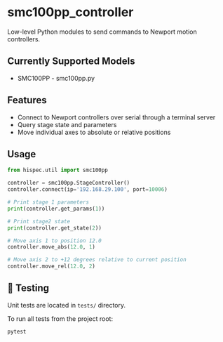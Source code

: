 # smc100pp_controller

Low-level Python modules to send commands to Newport motion controllers.

## Currently Supported Models
- SMC100PP - smc100pp.py

## Features
- Connect to Newport controllers over serial through a terminal server
- Query stage state and parameters
- Move individual axes to absolute or relative positions

## Usage

```python
from hispec.util import smc100pp

controller = smc100pp.StageController()
controller.connect(ip='192.168.29.100', port=10006)

# Print stage 1 parameters
print(controller.get_params(1))

# Print stage2 state
print(controller.get_state(2))

# Move axis 1 to position 12.0
controller.move_abs(12.0, 1)

# Move axis 2 to +12 degrees relative to current position
controller.move_rel(12.0, 2)

```

## 🧪 Testing
Unit tests are located in `tests/` directory.

To run all tests from the project root:

```bash
pytest
```